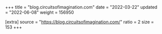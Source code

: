 +++
title = "blog.circuitsofimagination.com"
date = "2022-03-22"
updated = "2022-06-08"
weight = 156950

[extra]
source = "https://blog.circuitsofimagination.com/"
ratio = 2
size = 153
+++
